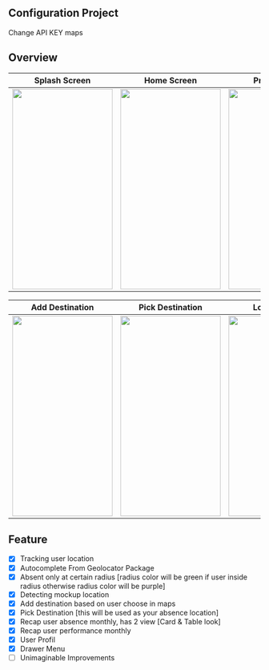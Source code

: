 ## Configuration Project 

Change API KEY maps

## Overview

|Splash Screen|Home Screen|Profil Screen|Maps Screen|
|:-----------:|:--------:|:------------:|:---------:|
|<img src="http://www.zimprov.id/absensi_online/readme/absensi_online/splash_screen(1).gif" height="400" width="200">|<img src="http://www.zimprov.id/absensi_online/readme/absensi_online/welcome_screen(1).gif" height="400" width="200">|<img src="http://www.zimprov.id/absensi_online/readme/absensi_online/profil_screen(1).gif" height="400" width="200">|<img src="http://www.zimprov.id/absensi_online/readme/absensi_online/maps_screen(1).gif" height="400" width="200">|

|Add Destination|Pick Destination|Login Screen|
|:-------------:|:--------------:|:----------:|
|<img src="http://www.zimprov.id/absensi_online/readme/absensi_online/add_destination(1).gif" height="400" width="200">|<img src="http://www.zimprov.id/absensi_online/readme/absensi_online/pick_destination(1).gif" height="400" width="200">|<img src="http://www.zimprov.id/absensi_online/readme/absensi_online/login_screen(1).gif" height="400" width="200">|


## Feature

- [x] Tracking user location
- [x] Autocomplete From Geolocator Package
- [x] Absent only at certain radius [radius color will be green if user inside radius otherwise radius color will be purple]
- [x] Detecting mockup location
- [x] Add destination based on user choose in maps
- [x] Pick Destination [this will be used as your absence location]
- [x] Recap user absence monthly, has 2 view [Card & Table look]
- [x] Recap user performance monthly
- [x] User Profil
- [x] Drawer Menu
- [ ] Unimaginable Improvements 
